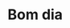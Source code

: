 # Bom dia

<div style="display: inline_block">
    <img height="150em" src="https://github-readme-stats.vercel.app/api/top-langs/?username=miranahdesp&layout=compact&theme=github_dark&border_radius=5&hide_border=true%22%3E
    <img height="150em" src="https://github-readme-stats.vercel.app/api?username=miranhadesp&layout=compact&theme=github_dark&border_radius=5&hide_border=true%22%3E
</div>
